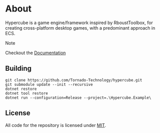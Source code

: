# About

Hypercube is a game engine/framework inspired by RboustToolbox, for creating cross-platform desktop games, with a predominant approach in ECS. 

> [!NOTE]
> Checkout the [Documentation](https://github.com/technologists-team/hypercube/wiki)

## Building
```
git clone https://github.com/Tornado-Technology/hypercube.git
git submodule update --init --recursive
dotnet restore
dotnet tool restore
dotnet run --configuration=Release --project=.\Hypercube.Example\
```

## License
All code for the repository is licensed under [MIT](https://github.com/Tornado-Technology/hypercube/blob/master/LICENSE).
